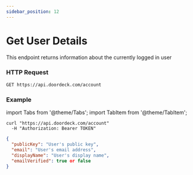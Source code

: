 ```yaml
---
sidebar_position: 12
---
```


# Get User Details

This endpoint returns information about the currently logged in user

### HTTP Request
`GET https://api.doordeck.com/account`

### Example

import Tabs from '@theme/Tabs';
import TabItem from '@theme/TabItem';

<Tabs>
<TabItem value="shell" label="Request">

```shell title="CURL"
curl "https://api.doordeck.com/account"
  -H "Authorization: Bearer TOKEN"
```

</TabItem>
<TabItem value="json" label="Response">

```json title="JSON"
{
  "publicKey": "User's public key",
  "email": "User's email address",
  "displayName": "User's display name",
  "emailVerified": true or false
}
```

</TabItem>
</Tabs>
